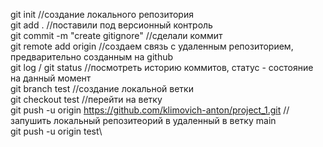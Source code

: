git init //создание локального репозитория \
git add . //поставили под версионный контроль \
git commit -m "create gitignore" //сделали коммит \
git remote add origin //создаем связь с удаленным репозиторием, предварительно созданным на github\
git log / git status //посмотреть историю коммитов, статус - состояние на данный момент\
git branch test //создание локальной ветки\
git checkout test //перейти на ветку\
git push -u origin https://github.com/klimovich-anton/project_1.git //запушить локальный репозитеорий в удаленный в ветку main\
git push -u origin test\
